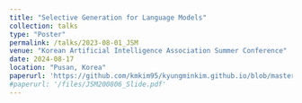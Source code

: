 ```yaml
---
title: "Selective Generation for Language Models"
collection: talks
type: "Poster"
permalink: /talks/2023-08-01_JSM
venue: "Korean Artificial Intelligence Association Summer Conference"
date: 2024-08-17
location: "Pusan, Korea"
paperurl: 'https://github.com/kmkim95/kyungminkim.github.io/blob/master/files/SG_LM_KAIA_Poster.pdf'
#paperurl: '/files/JSM200806_Slide.pdf'
---
```

